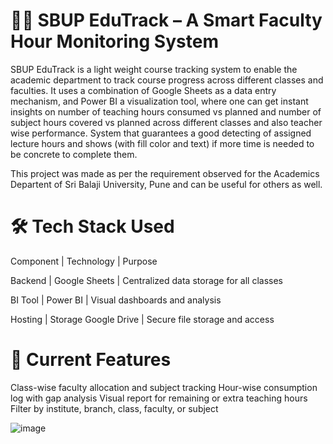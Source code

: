 # 👩‍🏫 SBUP EduTrack – A Smart Faculty Hour Monitoring System

SBUP EduTrack is a light weight course tracking system to enable the academic department to track course progress across different classes and faculties. It uses a combination of Google Sheets as a data entry mechanism, and Power BI a visualization tool, where one can get instant insights on number of teaching hours consumed vs planned and number of subject hours covered vs planned across different classes and also teacher wise performance. System that guarantees a good detecting of assigned lecture hours and shows (with fill color and text) if more time is needed to be concrete to complete them.

This project was made as per the requirement observed for the Academics Departent of Sri Balaji University, Pune and can be useful for others as well.

# 🛠 Tech Stack Used
Component     |	Technology	         | Purpose

Backend	      | Google Sheets        | Centralized data storage for all classes

BI Tool	      | Power BI             | Visual dashboards and analysis

Hosting       | Storage	Google Drive | Secure file storage and access

# 📌 Current Features
Class-wise faculty allocation and subject tracking
Hour-wise consumption log with gap analysis
Visual report for remaining or extra teaching hours
Filter by institute, branch, class, faculty, or subject

![image](https://github.com/user-attachments/assets/ecb61a14-4882-4000-95c4-52d8465c32b9)
